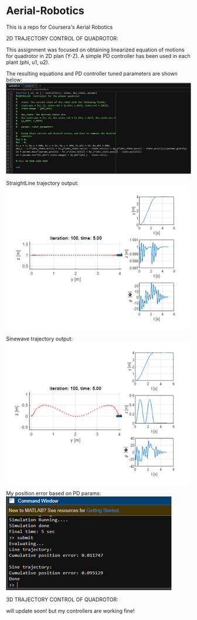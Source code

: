 # Aerial-Robotics
This is a repo for Coursera's Aerial Robotics

2D TRAJECTORY CONTROL OF QUADROTOR:

This assignment was focused on obtaining linearized equation of motions for quadrotor in 2D plan (Y-Z). A simple PD controller has been used in each plant (phi, u1, u2).

The resulting equations and PD controller tuned parameters are shown below:
![Tuned parameters and control law equations](2D-planar-control-Quadrotor/docs/eqmotion.png)

StraightLine trajectory output:
![tune PD such that drone stables at y=4, z=0](2D-planar-control-Quadrotor/docs/result-line.png)

Sinewave trajectory output:
![notice that drone covers 1 cycle around y=2](2D-planar-control-Quadrotor/docs/result-sine1.png)

My position error based on PD params:
![Tuned parameters and control law equations](2D-planar-control-Quadrotor/docs/pos-error.png)

3D TRAJECTORY CONTROL OF QUADROTOR:

will update soon! but my controllers are working fine!
